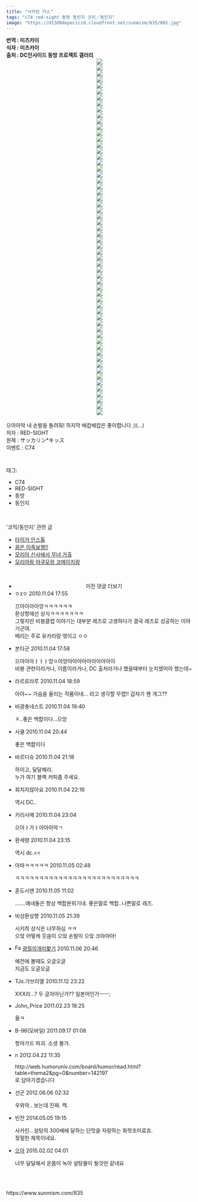 ```yaml
---
title: "사카린 키스"
tags: "c74 red-sight 동방 동인지 코믹／동인지"
image: "https://d13d8depeciczd.cloudfront.net/sunmism/835/001.jpg"
---
```

<div class="article">
<div class="jb-article"><b>번역 : 미츠카이</b><div>
<b>
식자 : 미츠카이</b></div>
<div>
<b>출처 : DC인사이드 동방 프로젝트 갤러리</b></div>
<div>
<div class="imageblock center" style="text-align: center; clear: both;"><img src="{{ site.imgserver12 }}/sunmism/835/001.jpg"/></div>
</div>
<div>
<div class="imageblock center" style="text-align: center; clear: both;"><img src="{{ site.imgserver12 }}/sunmism/835/002.jpg"/></div><div class="imageblock center" style="text-align: center; clear: both;"><img src="{{ site.imgserver12 }}/sunmism/835/003.jpg"/></div><div class="imageblock center" style="text-align: center; clear: both;"><img src="{{ site.imgserver12 }}/sunmism/835/004.jpg"/></div><div class="imageblock center" style="text-align: center; clear: both;"><img src="{{ site.imgserver12 }}/sunmism/835/005.jpg"/></div><div class="imageblock center" style="text-align: center; clear: both;"><img src="{{ site.imgserver12 }}/sunmism/835/006.jpg"/></div><div class="imageblock center" style="text-align: center; clear: both;"><img src="{{ site.imgserver12 }}/sunmism/835/007.jpg"/></div><div class="imageblock center" style="text-align: center; clear: both;"><img src="{{ site.imgserver12 }}/sunmism/835/008.jpg"/></div><div class="imageblock center" style="text-align: center; clear: both;"><img src="{{ site.imgserver12 }}/sunmism/835/009.jpg"/></div><div class="imageblock center" style="text-align: center; clear: both;"><img src="{{ site.imgserver12 }}/sunmism/835/010.jpg"/></div><div class="imageblock center" style="text-align: center; clear: both;"><img src="{{ site.imgserver12 }}/sunmism/835/011.jpg"/></div><div class="imageblock center" style="text-align: center; clear: both;"><img src="{{ site.imgserver12 }}/sunmism/835/012.jpg"/></div><div class="imageblock center" style="text-align: center; clear: both;"><img src="{{ site.imgserver12 }}/sunmism/835/013.jpg"/></div><div class="imageblock center" style="text-align: center; clear: both;"><img src="{{ site.imgserver12 }}/sunmism/835/014.jpg"/></div><div class="imageblock center" style="text-align: center; clear: both;"><img src="{{ site.imgserver12 }}/sunmism/835/015.jpg"/></div><div class="imageblock center" style="text-align: center; clear: both;"><img src="{{ site.imgserver12 }}/sunmism/835/016.jpg"/></div><div class="imageblock center" style="text-align: center; clear: both;"><img src="{{ site.imgserver12 }}/sunmism/835/017.jpg"/></div><div class="imageblock center" style="text-align: center; clear: both;"><img src="{{ site.imgserver12 }}/sunmism/835/018.jpg"/></div><div class="imageblock center" style="text-align: center; clear: both;"><img src="{{ site.imgserver12 }}/sunmism/835/019.jpg"/></div><div class="imageblock center" style="text-align: center; clear: both;"><img src="{{ site.imgserver12 }}/sunmism/835/020.jpg"/></div><div class="imageblock center" style="text-align: center; clear: both;"><img src="{{ site.imgserver12 }}/sunmism/835/021.jpg"/></div><div class="imageblock center" style="text-align: center; clear: both;"><img src="{{ site.imgserver12 }}/sunmism/835/022.jpg"/></div><div class="imageblock center" style="text-align: center; clear: both;"><img src="{{ site.imgserver12 }}/sunmism/835/023.jpg"/></div><div class="imageblock center" style="text-align: center; clear: both;"><img src="{{ site.imgserver12 }}/sunmism/835/024.jpg"/></div><div class="imageblock center" style="text-align: center; clear: both;"><img src="{{ site.imgserver12 }}/sunmism/835/025.jpg"/></div><div class="imageblock center" style="text-align: center; clear: both;"><img src="{{ site.imgserver12 }}/sunmism/835/026.jpg"/></div><div class="imageblock center" style="text-align: center; clear: both;"><img src="{{ site.imgserver12 }}/sunmism/835/027.jpg"/></div><div class="imageblock center" style="text-align: center; clear: both;"><img src="{{ site.imgserver12 }}/sunmism/835/028.jpg"/></div><div class="imageblock center" style="text-align: center; clear: both;"><img src="{{ site.imgserver12 }}/sunmism/835/029.jpg"/></div><div class="imageblock center" style="text-align: center; clear: both;"><img src="{{ site.imgserver12 }}/sunmism/835/030.jpg"/></div><div class="imageblock center" style="text-align: center; clear: both;"><img src="{{ site.imgserver12 }}/sunmism/835/031.jpg"/></div><div class="imageblock center" style="text-align: center; clear: both;"><img src="{{ site.imgserver12 }}/sunmism/835/032.jpg"/></div><div class="imageblock center" style="text-align: center; clear: both;"><img src="{{ site.imgserver12 }}/sunmism/835/033.jpg"/></div><div class="imageblock center" style="text-align: center; clear: both;"><img src="{{ site.imgserver12 }}/sunmism/835/034.jpg"/></div><div class="imageblock center" style="text-align: center; clear: both;"><img src="{{ site.imgserver12 }}/sunmism/835/035.jpg"/></div><div class="imageblock center" style="text-align: center; clear: both;"><img src="{{ site.imgserver12 }}/sunmism/835/036.jpg"/></div><div class="imageblock center" style="text-align: center; clear: both;"><img src="{{ site.imgserver12 }}/sunmism/835/037.jpg"/></div><div class="imageblock center" style="text-align: center; clear: both;"><img src="{{ site.imgserver12 }}/sunmism/835/038.jpg"/></div><div class="imageblock center" style="text-align: center; clear: both;"><img src="{{ site.imgserver12 }}/sunmism/835/039.jpg"/></div><div class="imageblock center" style="text-align: center; clear: both;"><img src="{{ site.imgserver12 }}/sunmism/835/040.jpg"/></div><div class="imageblock center" style="text-align: center; clear: both;"><img src="{{ site.imgserver12 }}/sunmism/835/041.jpg"/></div><div class="imageblock center" style="text-align: center; clear: both;"><img src="{{ site.imgserver12 }}/sunmism/835/042.jpg"/></div><div class="imageblock center" style="text-align: center; clear: both;"><img src="{{ site.imgserver12 }}/sunmism/835/043.jpg"/></div><div class="imageblock center" style="text-align: center; clear: both;"><img src="{{ site.imgserver12 }}/sunmism/835/044.jpg"/></div><div class="imageblock center" style="text-align: center; clear: both;"><img src="{{ site.imgserver12 }}/sunmism/835/045.jpg"/></div><div class="imageblock center" style="text-align: center; clear: both;"><img src="{{ site.imgserver12 }}/sunmism/835/046.jpg"/></div><div class="imageblock center" style="text-align: center; clear: both;"><img src="{{ site.imgserver12 }}/sunmism/835/047.jpg"/></div><div class="imageblock center" style="text-align: center; clear: both;"><img src="{{ site.imgserver12 }}/sunmism/835/048.jpg"/></div><div class="imageblock center" style="text-align: center; clear: both;"><img src="{{ site.imgserver12 }}/sunmism/835/049.jpg"/></div><div class="imageblock center" style="text-align: center; clear: both;"><img src="{{ site.imgserver12 }}/sunmism/835/050.jpg"/></div><div class="imageblock center" style="text-align: center; clear: both;"><img src="{{ site.imgserver12 }}/sunmism/835/051.jpg"/></div><div class="imageblock center" style="text-align: center; clear: both;"><img src="{{ site.imgserver12 }}/sunmism/835/052.jpg"/></div><div class="imageblock center" style="text-align: center; clear: both;"><img src="{{ site.imgserver12 }}/sunmism/835/053.jpg"/></div><div class="imageblock center" style="text-align: center; clear: both;"><img src="{{ site.imgserver12 }}/sunmism/835/054.jpg"/></div><div class="imageblock center" style="text-align: center; clear: both;"><img src="{{ site.imgserver12 }}/sunmism/835/055.jpg"/></div><div class="imageblock center" style="text-align: center; clear: both;"><img src="{{ site.imgserver12 }}/sunmism/835/056.jpg"/></div><div class="imageblock center" style="text-align: center; clear: both;"><img src="{{ site.imgserver12 }}/sunmism/835/057.jpg"/></div><div class="imageblock center" style="text-align: center; clear: both;"><img src="{{ site.imgserver12 }}/sunmism/835/058.jpg"/></div><div class="imageblock center" style="text-align: center; clear: both;"><img src="{{ site.imgserver12 }}/sunmism/835/059.jpg"/></div><div class="imageblock center" style="text-align: center; clear: both;"><img src="{{ site.imgserver12 }}/sunmism/835/060.jpg"/></div><br/>
으아아악 내 손발을 돌려줘! 하지막 배캅배캅은 좋아합니다 ;)(...)
<br/>
</div>
<div>
저자 : RED-SIGHT</div>
<div>
원제 : サッカリン*キッス</div>
<div>
이벤트 : C74</div><div style="text-align:center;margin:10px 0 10px 0;clear:both"><div style="display:inline;text-align:center;">
</div><div style="display:inline;text-align:center;">
</div></div></div></div><br/>
<div class="tagTrail">
<p>태그: </p>
<ul>
<li>C74</li>
<li>RED-SIGHT</li>
<li>동방</li>
<li>동인지</li>
</ul>
</div><br/>
<div class="another">
<p>'코믹/동인지' 관련 글</p>
<ul>
<li><a href="/sunmism_841">타이거 인스톨</a></li>
<li><a href="/sunmism_839">꿈은 이족보행!!</a></li>
<li><a href="/sunmism_834">모리야 신사에서 무녀 가출</a></li>
<li><a href="/sunmism_833">모리야랑 야쿠모랑 코메이지랑</a></li>
</ul>
</div><br/>
<div class="jb-discuss-list jb-discuss-list-comment">
<ul class="jb-discuss-list-level-1">
<li class="tt_more_preview_comments_wrap" id="ttMorePreviousCommentsFor835" onclick="getEntryCommentsByPaging(835); return false;" style="text-align:center;cursor:pointer"><span class="tt_more_preview_comments_text">이전 댓글 더보기</span><input id="ttMorePreviousCommentsFirstWrittenFor835" type="hidden" value="1288860942"/><input id="ttMorePreviousCommentsFirstIdFor835" type="hidden" value="4839111"/></li>
<li class="rp_general" id="comment4839111">
<div class="jb-discuss jb-discuss-comment">
<div class="jb-discuss-information jb-discuss-information-comment">
<span class="jb-discuss-information-name">ㅇzㅇ</span>
<span class="jb-discuss-information-date">2010.11.04 17:55 </span>
</div>
<p class="jb-discuss-content jb-discuss-content-comment">끄아아아아앙ㅋㅋㅋㅋㅋㅋ<br/>
환상향에선 상식ㅋㅋㅋㅋㅋㅋㅋ<br/>
그렇지만 비봉클럽 이야기는 대부분 레즈로 고생하다가 결국 레즈로 성공하는 이야기군여.<br/>
메리는 주로 유카리랑 엮이고 ㅇㅇ</p>
</div>
</li>
<li class="rp_general" id="comment4839131">
<div class="jb-discuss jb-discuss-comment">
<div class="jb-discuss-information jb-discuss-information-comment">
<span class="jb-discuss-information-name">본타군</span>
<span class="jb-discuss-information-date">2010.11.04 17:58 </span>
</div>
<p class="jb-discuss-content jb-discuss-content-comment">으아아아ㅏㅏㅏ앙ㅇ아앙아아아아아아아아아아<br/>
비봉 관련이라거나, 이름이라거나, DC 출처라거나 했을때부터 눈치챘어야 했는데~</p>
</div>
</li>
<li class="rp_general" id="comment4839361">
<div class="jb-discuss jb-discuss-comment">
<div class="jb-discuss-information jb-discuss-information-comment">
<span class="jb-discuss-information-name">라르로라루</span>
<span class="jb-discuss-information-date">2010.11.04 18:59 </span>
</div>
<p class="jb-discuss-content jb-discuss-content-comment">아아~~ 가슴을 울리는 작품이네... 라고 생각할 무렵!! 갑자기 웬 개그??</p>
</div>
</li>
<li class="rp_general" id="comment4839506">
<div class="jb-discuss jb-discuss-comment">
<div class="jb-discuss-information jb-discuss-information-comment">
<span class="jb-discuss-information-name">비광충네스트</span>
<span class="jb-discuss-information-date">2010.11.04 19:40 </span>
</div>
<p class="jb-discuss-content jb-discuss-content-comment">ㅈ..좋은 백합이다...으앙</p>
</div>
</li>
<li class="rp_general" id="comment4839752">
<div class="jb-discuss jb-discuss-comment">
<div class="jb-discuss-information jb-discuss-information-comment">
<span class="jb-discuss-information-name">사쿨</span>
<span class="jb-discuss-information-date">2010.11.04 20:44 </span>
</div>
<p class="jb-discuss-content jb-discuss-content-comment">좋은 백합이다</p>
</div>
</li>
<li class="rp_general" id="comment4839863">
<div class="jb-discuss jb-discuss-comment">
<div class="jb-discuss-information jb-discuss-information-comment">
<span class="jb-discuss-information-name">바르디슈</span>
<span class="jb-discuss-information-date">2010.11.04 21:18 </span>
</div>
<p class="jb-discuss-content jb-discuss-content-comment">하이고, 달달해라.<br/>
누가 여기 블랙 커피좀 주세요.</p>
</div>
</li>
<li class="rp_general" id="comment4840083">
<div class="jb-discuss jb-discuss-comment">
<div class="jb-discuss-information jb-discuss-information-comment">
<span class="jb-discuss-information-name">회치지않아요</span>
<span class="jb-discuss-information-date">2010.11.04 22:16 </span>
</div>
<p class="jb-discuss-content jb-discuss-content-comment">역시 DC..</p>
</div>
</li>
<li class="rp_general" id="comment4840262">
<div class="jb-discuss jb-discuss-comment">
<div class="jb-discuss-information jb-discuss-information-comment">
<span class="jb-discuss-information-name">키리사메</span>
<span class="jb-discuss-information-date">2010.11.04 23:04 </span>
</div>
<p class="jb-discuss-content jb-discuss-content-comment">으아ㅏ가ㅏ아아아악ㄱ</p>
</div>
</li>
<li class="rp_general" id="comment4840310">
<div class="jb-discuss jb-discuss-comment">
<div class="jb-discuss-information jb-discuss-information-comment">
<span class="jb-discuss-information-name">환세령</span>
<span class="jb-discuss-information-date">2010.11.04 23:15 </span>
</div>
<p class="jb-discuss-content jb-discuss-content-comment">역시 dc.&lt;&lt;</p>
</div>
</li>
<li class="rp_general" id="comment4841073">
<div class="jb-discuss jb-discuss-comment">
<div class="jb-discuss-information jb-discuss-information-comment">
<span class="jb-discuss-information-name">아따ㅋㅋㅋㅋㅋ</span>
<span class="jb-discuss-information-date">2010.11.05 02:48 </span>
</div>
<p class="jb-discuss-content jb-discuss-content-comment">ㅋㅋㅋㅋㅋㅋㅋㅋㅋㅋㅋㅋㅋㅋㅋㅋㅋㅋㅋㅋㅋㅋㅋㅋㅋㅋ</p>
</div>
</li>
<li class="rp_general" id="comment4842742">
<div class="jb-discuss jb-discuss-comment">
<div class="jb-discuss-information jb-discuss-information-comment">
<span class="jb-discuss-information-name">훈도시맨</span>
<span class="jb-discuss-information-date">2010.11.05 11:02 </span>
</div>
<p class="jb-discuss-content jb-discuss-content-comment">.......얘네둘은 항상 백합분위기네. 좋은말로 백합..나쁜말로 레즈.</p>
</div>
</li>
<li class="rp_general" id="comment4851042">
<div class="jb-discuss jb-discuss-comment">
<div class="jb-discuss-information jb-discuss-information-comment">
<span class="jb-discuss-information-name">비상환상향</span>
<span class="jb-discuss-information-date">2010.11.05 21:39 </span>
</div>
<p class="jb-discuss-content jb-discuss-content-comment">시키츼 상식은 너무하심 ㅋㅋ<br/>
으앜 어떻케 웃음이 으앜 손발이 으앜 크아아아!</p>
</div>
</li>
<li class="rp_general" id="comment4855518">
<div class="jb-discuss jb-discuss-comment">
<div class="jb-discuss-information jb-discuss-information-comment">
<span class="jb-discuss-information-name"><img alt="Favicon of http://chally0414@naver.com" height="16" onerror="this.onerror=null;this.parentNode.removeChild(this)" src="http://naver.com/favicon.ico" width="16"/> <a href="http://chally0414@naver.com" onclick="return openLinkInNewWindow(this)">광월의개미핥기</a></span>
<span class="jb-discuss-information-date">2010.11.06 20:46 </span>
</div>
<p class="jb-discuss-content jb-discuss-content-comment">예전에 볼때도 오글오글<br/>
지금도 오글오글</p>
</div>
</li>
<li class="rp_general" id="comment4887901">
<div class="jb-discuss jb-discuss-comment">
<div class="jb-discuss-information jb-discuss-information-comment">
<span class="jb-discuss-information-name">TJs.가브리엘</span>
<span class="jb-discuss-information-date">2010.11.12 23:22 </span>
</div>
<p class="jb-discuss-content jb-discuss-content-comment">XXX라...? 두 글자아닌가?? 일본어인가ㅡㅡ;</p>
</div>
</li>
<li class="rp_general" id="comment5648338">
<div class="jb-discuss jb-discuss-comment">
<div class="jb-discuss-information jb-discuss-information-comment">
<span class="jb-discuss-information-name">John_Price</span>
<span class="jb-discuss-information-date">2011.02.23 18:25 </span>
</div>
<p class="jb-discuss-content jb-discuss-content-comment">올ㅋ</p>
</div>
</li>
<li class="rp_general" id="comment10072495">
<div class="jb-discuss jb-discuss-comment">
<div class="jb-discuss-information jb-discuss-information-comment">
<span class="jb-discuss-information-name">B-96(모바일)</span>
<span class="jb-discuss-information-date">2011.09.17 01:08 </span>
</div>
<p class="jb-discuss-content jb-discuss-content-comment">항마가드 파괴. 소생 불가.</p>
</div>
</li>
<li class="rp_general" id="comment10899650">
<div class="jb-discuss jb-discuss-comment">
<div class="jb-discuss-information jb-discuss-information-comment">
<span class="jb-discuss-information-name">n</span>
<span class="jb-discuss-information-date">2012.04.22 11:35 </span>
</div>
<p class="jb-discuss-content jb-discuss-content-comment">http://web.humoruniv.com/board/humor/read.html?table=thema2&amp;pg=0&amp;number=142197<br/>
로 담아가겠습니다</p>
</div>
</li>
<li class="rp_general" id="comment11009312">
<div class="jb-discuss jb-discuss-comment">
<div class="jb-discuss-information jb-discuss-information-comment">
<span class="jb-discuss-information-name">선군</span>
<span class="jb-discuss-information-date">2012.06.06 02:32 </span>
</div>
<p class="jb-discuss-content jb-discuss-content-comment">우와악.. 보는데 진짜. 캑.</p>
</div>
</li>
<li class="rp_general" id="comment13223605">
<div class="jb-discuss jb-discuss-comment">
<div class="jb-discuss-information jb-discuss-information-comment">
<span class="jb-discuss-information-name">빈잔</span>
<span class="jb-discuss-information-date">2014.05.05 19:15 </span>
</div>
<p class="jb-discuss-content jb-discuss-content-comment">사카린...설탕의 300배에 달하는 단맛을 자랑하는 화학조미료죠.<br/>
젖절한 제목이네요.</p>
</div>
</li>
<li class="rp_general" id="comment13475003">
<div class="jb-discuss jb-discuss-comment">
<div class="jb-discuss-information jb-discuss-information-comment">
<span class="jb-discuss-information-name"><a href="http://" onclick="return openLinkInNewWindow(this)">으아</a></span>
<span class="jb-discuss-information-date">2015.02.02 04:01 </span>
</div>
<p class="jb-discuss-content jb-discuss-content-comment">너무 달달해서 온몸이 녹아 설탕물이 될것만 같네요</p>
</div>
</li>
</ul>
</div><br/>
<br/>
<p id="refer">https://www.sunmism.com/835</p>
<br/>

